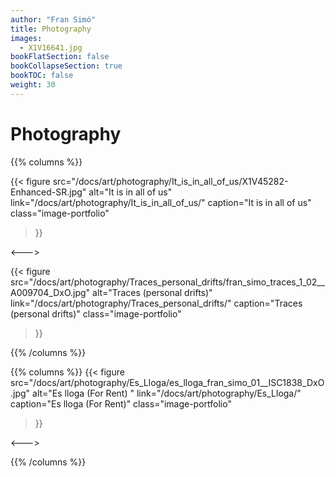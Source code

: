 ```yaml
---
author: "Fran Simó"
title: Photography
images:
  - X1V16641.jpg
bookFlatSection: false
bookCollapseSection: true
bookTOC: false
weight: 30
---
```


# Photography 

{{% columns %}}

{{< figure
  src="/docs/art/photography/It_is_in_all_of_us/X1V45282-Enhanced-SR.jpg"
  alt="It is in all of us"
  link="/docs/art/photography/It_is_in_all_of_us/"
  caption="It is in all of us"
  class="image-portfolio"
>}}

<--->

{{< figure
  src="/docs/art/photography/Traces_personal_drifts/fran_simo_traces_1_02__A009704_DxO.jpg"
  alt="Traces (personal drifts)"
  link="/docs/art/photography/Traces_personal_drifts/"
  caption="Traces (personal drifts)"
  class="image-portfolio"
>}}

{{% /columns %}}

{{% columns %}}
{{< figure
  src="/docs/art/photography/Es_Lloga/es_lloga_fran_simo_01__ISC1838_DxO.jpg"
  alt="Es lloga (For Rent) "
  link="/docs/art/photography/Es_Lloga/"
  caption="Es lloga (For Rent)"
  class="image-portfolio"
>}}

<--->

{{% /columns %}}